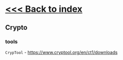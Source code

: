 # [<<< Back to index](../CEH_index.md)
## Crypto

### tools

`CrypTool` - https://www.cryptool.org/en/ct1/downloads
